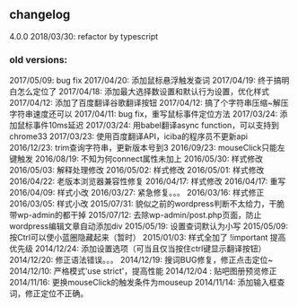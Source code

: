 changelog
----------

4.0.0
2018/03/30: refactor by typescript

### old versions:
2017/05/09: bug fix
2017/04/20: 添加鼠标悬浮触发查词
2017/04/19: 终于搞明白怎么定位了
2017/04/18: 添加最大选择数设置和默认行为设置，优化样式
2017/04/12: 添加了百度翻译谷歌翻译按钮
2017/04/12: 搞了个字符串压缩~解压字符串速度还可以
2017/04/11: bug fix，重写鼠标事件定位方法
2017/03/24: 添加鼠标事件10ms延迟
2017/03/24: 用babel翻译async function，可以支持到chrome33
2017/03/23: 使用百度翻译API，iciba的程序员不更新api
2016/12/23: trim查询字符串，更新版本号到3
2016/09/23: mouseClick只能左键触发
2016/08/19: 不知为何connect属性未加上
2016/05/30: 样式修改
2016/05/03: 解释处理修改
2016/05/02: 样式修改
2016/05/01: 样式修改
2016/04/22: 老版本浏览器兼容性修复
2016/04/17: 样式修改
2016/04/17: 重写
2016/04/09: 样式小改
2016/03/27: 紧急修复。。。
2016/03/16: 样式修正
2016/03/05: 样式小改
2015/07/31: 貌似之前的wordpress判断不太给力，干脆带wp-admin的都干掉
2015/07/12: 去除wp-admin/post.php页面，防止wordpress编辑文章自动添加div
2015/05/19: 设置查词默认为小写
2015/05/09: 按Ctrl可以使小蓝圈隐藏起来（暂时）
2015/01/03: 样式全加了 !important 提高优先级
2014/12/24: 添加设置选项（可当且仅当按住ctrl键显示翻译按钮）
2014/12/20: 修正语法错误。。。
2014/12/19: 搜词BUG修复，修正点击定位~
2014/12/10: 严格模式'use strict'，提高性能
2014/12/04 : 贴吧图册预览修正
2014/11/16: 更换mouseClick的触发条件为mouseup
2014/11/14: 添加输入框查词，修正定位不正确。
